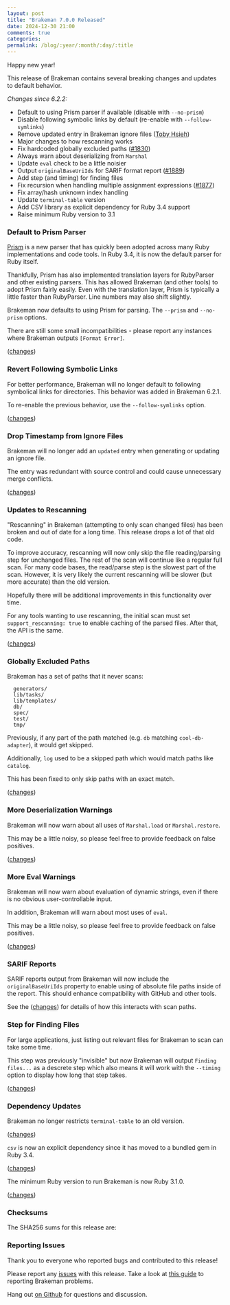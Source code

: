 ```yaml
---
layout: post
title: "Brakeman 7.0.0 Released"
date: 2024-12-30 21:00
comments: true
categories:
permalink: /blog/:year/:month/:day/:title
---
```


Happy new year!

This release of Brakeman contains several breaking changes and updates to default behavior.

_Changes since 6.2.2:_

* Default to using Prism parser if available (disable with `--no-prism`)
* Disable following symbolic links by default (re-enable with `--follow-symlinks`)
* Remove updated entry in Brakeman ignore files ([Toby Hsieh](https://github.com/tobyhs))
* Major changes to how rescanning works
* Fix hardcoded globally excluded paths ([#1830](https://github.com/presidentbeef/brakeman/issues/1830))
* Always warn about deserializing from `Marshal`
* Update `eval` check to be a little noisier
* Output `originalBaseUriIds` for SARIF format report ([#1889](https://github.com/presidentbeef/brakeman/issues/1889))
* Add step (and timing) for finding files
* Fix recursion when handling multiple assignment expressions ([#1877](https://github.com/presidentbeef/brakeman/issues/1877))
* Fix array/hash unknown index handling
* Update `terminal-table` version
* Add CSV library as explicit dependency for Ruby 3.4 support
* Raise minimum Ruby version to 3.1

### Default to Prism Parser

[Prism](https://ruby.github.io/prism/) is a new parser that has quickly been adopted across many Ruby implementations and code tools. In Ruby 3.4, it is now the default parser for Ruby itself.

Thankfully, Prism has also implemented translation layers for RubyParser and other existing parsers. This has allowed Brakeman (and other tools) to adopt Prism fairly easily. Even with the translation layer, Prism is typically a little faster than RubyParser. Line numbers may also shift slightly.

Brakeman now defaults to using Prism for parsing. The `--prism` and `--no-prism` options.

There are still some small incompatibilities - please report any instances where Brakeman outputs `[Format Error]`.

([changes](https://github.com/presidentbeef/brakeman/pull/1897))

### Revert Following Symbolic Links

For better performance, Brakeman will no longer default to following symbolical links for directories. This behavior was added in Brakeman 6.2.1.

To re-enable the previous behavior, use the `--follow-symlinks` option.

([changes](https://github.com/presidentbeef/brakeman/pull/1898))

### Drop Timestamp from Ignore Files

Brakeman will no longer add an `updated` entry when generating or updating an ignore file.

The entry was redundant with source control and could cause unnecessary merge conflicts.

([changes](https://github.com/presidentbeef/brakeman/pull/1860))

### Updates to Rescanning

"Rescanning" in Brakeman (attempting to only scan changed files) has been broken and out of date for a long time. This release drops a lot of that old code.

To improve accuracy, rescanning will now only skip the file reading/parsing step for unchanged files. The rest of the scan will continue like a regular full scan.
For many code bases, the read/parse step is the slowest part of the scan. However, it is very likely the current rescanning will be slower (but more accurate) than the old version.

Hopefully there will be additional improvements in this functionality over time.

For any tools wanting to use rescanning, the initial scan must set `support_rescanning: true` to enable caching of the parsed files. After that, the API is the same.

([changes](https://github.com/presidentbeef/brakeman/pull/1881))

### Globally Excluded Paths

Brakeman has a set of paths that it never scans:

```
  generators/
  lib/tasks/
  lib/templates/
  db/
  spec/
  test/
  tmp/
```

Previously, if any part of the path matched (e.g. `db` matching `cool-db-adapter`), it would get skipped.

Additionally, `log` used to be a skipped path which would match paths like `catalog`.

This has been fixed to only skip paths with an exact match.

([changes](https://github.com/presidentbeef/brakeman/pull/1880))

### More Deserialization Warnings

Brakeman will now warn about all uses of `Marshal.load` or `Marshal.restore`.

This may be a little noisy, so please feel free to provide feedback on false positives.

([changes](https://github.com/presidentbeef/brakeman/pull/1902))

### More Eval Warnings

Brakeman will now warn about evaluation of dynamic strings, even if there is no obvious user-controllable input.

In addition, Brakeman will warn about most uses of `eval`.

This may be a little noisy, so please feel free to provide feedback on false positives.

([changes](https://github.com/presidentbeef/brakeman/pull/1899))

### SARIF Reports

SARIF reports output from Brakeman will now include the `originalBaseUriIds` property to enable using of absolute file paths inside of the report. This should enhance compatibility with GitHub and other tools.

See the ([changes](https://github.com/presidentbeef/brakeman/pull/1890)) for details of how this interacts with scan paths.

### Step for Finding Files

For large applications, just listing out relevant files for Brakeman to scan can take some time.

This step was previously "invisible" but now Brakeman will output `Finding files...` as a descrete step which also means it will work with the `--timing` option to display how long that step takes.

([changes](https://github.com/presidentbeef/brakeman/pull/1896))

### Dependency Updates

Brakeman no longer restricts `terminal-table` to an old version.

([changes](https://github.com/presidentbeef/brakeman/pull/1901))

`csv` is now an explicit dependency since it has moved to a bundled gem in Ruby 3.4.

([changes](https://github.com/presidentbeef/brakeman/pull/1893))

The minimum Ruby version to run Brakeman is now Ruby 3.1.0.

([changes](https://github.com/presidentbeef/brakeman/pull/1888))

### Checksums

The SHA256 sums for this release are:



### Reporting Issues

Thank you to everyone who reported bugs and contributed to this release!

Please report any [issues](https://github.com/presidentbeef/brakeman/issues) with this release. Take a look at [this guide](https://github.com/presidentbeef/brakeman/wiki/How-to-Report-a-Brakeman-Issue) to reporting Brakeman problems.

Hang out [on Github](https://github.com/presidentbeef/brakeman/discussions) for questions and discussion.
